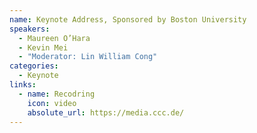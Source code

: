 ```yaml
---
name: Keynote Address, Sponsored by Boston University
speakers:
  - Maureen O’Hara
  - Kevin Mei
  - "Moderator: Lin William Cong"
categories:
  - Keynote
links:
  - name: Recodring
    icon: video
    absolute_url: https://media.ccc.de/
---
```


